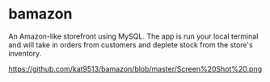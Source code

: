 # bamazon
An Amazon-like storefront using MySQL. The app is run your local terminal and will take in orders from customers and deplete stock from the store's inventory.

https://github.com/kat9513/bamazon/blob/master/Screen%20Shot%20.png
